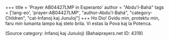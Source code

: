 +++
title = 'Prayer AB04427LMP in Esperanto'
author = "Abdu'l-Bahá"
tags = ['lang-eo', 'prayer-AB04427LMP', "author-Abdu'l-Bahá", "category-Children", "cat-Infanoj kaj Junuloj"]
+++
Ho Dio! Gvidu min, protektu min, faru min lumanta lampo kaj stelo brila. Vi estas la Pova kaj la Potenca.

(Source category: Infanoj kaj Junuloj)
(Bahaiprayers.net ID: 4319)
